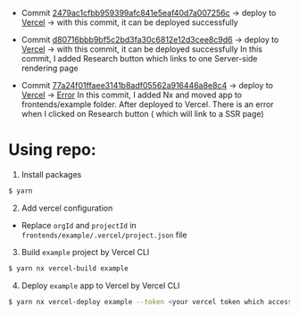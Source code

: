 - Commit [2479ac1cfbb959399afc841e5eaf40d7a007256c](https://github.com/OliverHume/nextjs-vercel-example/commit/2479ac1cfbb959399afc841e5eaf40d7a007256c) -> deploy to [Vercel](https://vercel.com/oliverhume/nextjs-vercel-example/6whAbokKDWaqJYaPdietP2mMjo18) -> with this commit, it can be deployed successfully


- Commit [d80716bbb9bf5c2bd3fa30c6812e12d3cee8c9d6](https://github.com/OliverHume/nextjs-vercel-example/commit/d80716bbb9bf5c2bd3fa30c6812e12d3cee8c9d6) -> deploy to [Vercel](https://vercel.com/oliverhume/nextjs-vercel-example/JDPnizo6HWrzDpzJL4gFWTtaLQQY) -> with this commit, it can be deployed successfully
In this commit, I added Research button which links to one Server-side rendering page

- Commit [77a24f01ffaee3141b8adf05562a916446a8e8c4](https://github.com/OliverHume/nextjs-vercel-example/commit/77a24f01ffaee3141b8adf05562a916446a8e8c4) -> deploy to [Vercel](https://vercel.com/oliverhume/nextjs-vercel-example/F7KounwDesSzLykFK9ZP6nhHBX74) -> [Error](https://vercel.com/oliverhume/nextjs-vercel-example/F7KounwDesSzLykFK9ZP6nhHBX74/functions?name=research)
In this commit, I added Nx and moved app to frontends/example folder.
After deployed to Vercel. 
There is an error when I clicked on Research button ( which will link to a SSR page)

# Using repo:

1. Install packages
```bash
$ yarn
```

2. Add vercel configuration
- Replace `orgId` and `projectId` in `frontends/example/.vercel/project.json` file

3. Build `example` project by Vercel CLI
```bash
$ yarn nx vercel-build example
```

4. Deploy `example` app to Vercel by Vercel CLI
```bash
$ yarn nx vercel-deploy example --token <your vercel token which accesses to your org that you config in step 2>
```